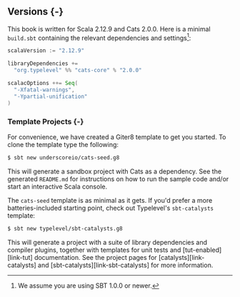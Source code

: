 ## Versions {-}

This book is written for Scala 2.12.9 and Cats 2.0.0.
Here is a minimal `build.sbt` containing
the relevant dependencies and settings[^sbt-version]:

```scala
scalaVersion := "2.12.9"

libraryDependencies +=
  "org.typelevel" %% "cats-core" % "2.0.0"

scalacOptions ++= Seq(
  "-Xfatal-warnings",
  "-Ypartial-unification"
)
```

[^sbt-version]: We assume you are using SBT 1.0.0 or newer.

### Template Projects {-}

For convenience, we have created
a Giter8 template to get you started.
To clone the template type the following:

```bash
$ sbt new underscoreio/cats-seed.g8
```

This will generate a sandbox project
with Cats as a dependency.
See the generated `README.md` for
instructions on how to run the sample code
and/or start an interactive Scala console.

The `cats-seed` template is as minimal as it gets.
If you'd prefer a more batteries-included starting point,
check out Typelevel's `sbt-catalysts` template:

```bash
$ sbt new typelevel/sbt-catalysts.g8
```

This will generate a project with a suite
of library dependencies and compiler plugins,
together with templates for unit tests
and [tut-enabled][link-tut] documentation.
See the project pages for [catalysts][link-catalysts]
and [sbt-catalysts][link-sbt-catalysts]
for more information.
